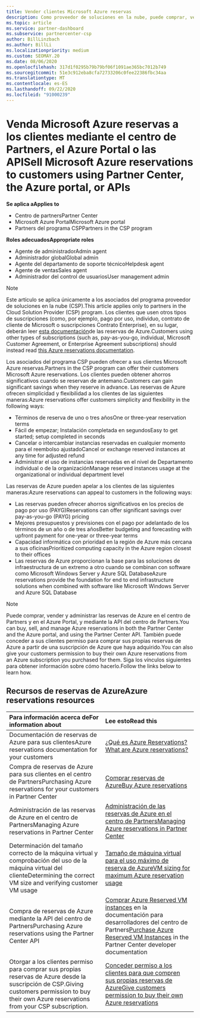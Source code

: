 ```yaml
---
title: Vender clientes Microsoft Azure reservas
description: Como proveedor de soluciones en la nube, puede comprar, vender o administrar las reservas de Azure para los clientes. Use el centro de Partners, el Azure Portal o la API del centro de Partners.
ms.topic: article
ms.service: partner-dashboard
ms.subservice: partnercenter-csp
author: BillLinzbach
ms.author: BillLi
ms.localizationpriority: medium
ms.custom: SEOMAY.20
ms.date: 08/06/2020
ms.openlocfilehash: 317d1f0295b79b79bf06f1091ae365bc7012b749
ms.sourcegitcommit: 51e3c912eba8cfa72733206c0fee22386fbc34aa
ms.translationtype: MT
ms.contentlocale: es-ES
ms.lasthandoff: 09/22/2020
ms.locfileid: "91000239"
---
```

# <a name="sell-microsoft-azure-reservations-to-customers-using-partner-center-the-azure-portal-or-apis"></a><span data-ttu-id="601e8-104">Venda Microsoft Azure reservas a los clientes mediante el centro de Partners, el Azure Portal o las API</span><span class="sxs-lookup"><span data-stu-id="601e8-104">Sell Microsoft Azure reservations to customers using Partner Center, the Azure portal, or APIs</span></span>

<span data-ttu-id="601e8-105">**Se aplica a**</span><span class="sxs-lookup"><span data-stu-id="601e8-105">**Applies to**</span></span>

- <span data-ttu-id="601e8-106">Centro de partners</span><span class="sxs-lookup"><span data-stu-id="601e8-106">Partner Center</span></span>
- <span data-ttu-id="601e8-107">Microsoft Azure Portal</span><span class="sxs-lookup"><span data-stu-id="601e8-107">Microsoft Azure portal</span></span>
- <span data-ttu-id="601e8-108">Partners del programa CSP</span><span class="sxs-lookup"><span data-stu-id="601e8-108">Partners in the CSP program</span></span>

<span data-ttu-id="601e8-109">**Roles adecuados**</span><span class="sxs-lookup"><span data-stu-id="601e8-109">**Appropriate roles**</span></span>

- <span data-ttu-id="601e8-110">Agente de administrador</span><span class="sxs-lookup"><span data-stu-id="601e8-110">Admin agent</span></span>
- <span data-ttu-id="601e8-111">Administrador global</span><span class="sxs-lookup"><span data-stu-id="601e8-111">Global admin</span></span>
- <span data-ttu-id="601e8-112">Agente del departamento de soporte técnico</span><span class="sxs-lookup"><span data-stu-id="601e8-112">Helpdesk agent</span></span>
- <span data-ttu-id="601e8-113">Agente de ventas</span><span class="sxs-lookup"><span data-stu-id="601e8-113">Sales agent</span></span>
- <span data-ttu-id="601e8-114">Administrador del control de usuarios</span><span class="sxs-lookup"><span data-stu-id="601e8-114">User management admin</span></span>

> [!NOTE]
> <span data-ttu-id="601e8-115">Este artículo se aplica únicamente a los asociados del programa proveedor de soluciones en la nube (CSP).</span><span class="sxs-lookup"><span data-stu-id="601e8-115">This article applies only to partners in the Cloud Solution Provider (CSP) program.</span></span> <span data-ttu-id="601e8-116">Los clientes que usen otros tipos de suscripciones (como, por ejemplo, pago por uso, individuo, contrato de cliente de Microsoft o suscripciones Contrato Enterprise), en su lugar, deberán leer [esta documentación](/azure/cost-management-billing/reservations)de las reservas de Azure.</span><span class="sxs-lookup"><span data-stu-id="601e8-116">Customers using other types of subscriptions (such as, pay-as-you-go, individual, Microsoft Customer Agreement, or Enterprise Agreement subscriptions) should instead read [this Azure reservations documentation](/azure/cost-management-billing/reservations).</span></span>

<span data-ttu-id="601e8-117">Los asociados del programa CSP pueden ofrecer a sus clientes Microsoft Azure reservas.</span><span class="sxs-lookup"><span data-stu-id="601e8-117">Partners in the CSP program can offer their customers Microsoft Azure reservations.</span></span> <span data-ttu-id="601e8-118">Los clientes pueden obtener ahorros significativos cuando se reservan de antemano.</span><span class="sxs-lookup"><span data-stu-id="601e8-118">Customers can gain significant savings when they reserve in advance.</span></span> <span data-ttu-id="601e8-119">Las reservas de Azure ofrecen simplicidad y flexibilidad a los clientes de las siguientes maneras:</span><span class="sxs-lookup"><span data-stu-id="601e8-119">Azure reservations offer customers simplicity and flexibility in the following ways:</span></span>

- <span data-ttu-id="601e8-120">Términos de reserva de uno o tres años</span><span class="sxs-lookup"><span data-stu-id="601e8-120">One or three-year reservation terms</span></span>
- <span data-ttu-id="601e8-121">Fácil de empezar; Instalación completada en segundos</span><span class="sxs-lookup"><span data-stu-id="601e8-121">Easy to get started; setup completed in seconds</span></span>
- <span data-ttu-id="601e8-122">Cancelar o intercambiar instancias reservadas en cualquier momento para el reembolso ajustado</span><span class="sxs-lookup"><span data-stu-id="601e8-122">Cancel or exchange reserved instances at any time for adjusted refund</span></span>
- <span data-ttu-id="601e8-123">Administrar el uso de instancias reservadas en el nivel de Departamento individual o de la organización</span><span class="sxs-lookup"><span data-stu-id="601e8-123">Manage reserved instances usage at the organizational or individual department level</span></span>

<span data-ttu-id="601e8-124">Las reservas de Azure pueden apelar a los clientes de las siguientes maneras:</span><span class="sxs-lookup"><span data-stu-id="601e8-124">Azure reservations can appeal to customers in the following ways:</span></span>

- <span data-ttu-id="601e8-125">Las reservas pueden ofrecer ahorros significativos en los precios de pago por uso (PAYG)</span><span class="sxs-lookup"><span data-stu-id="601e8-125">Reservations can offer significant savings over pay-as-you-go (PAYG) pricing</span></span>
- <span data-ttu-id="601e8-126">Mejores presupuestos y previsiones con el pago por adelantado de los términos de un año o de tres años</span><span class="sxs-lookup"><span data-stu-id="601e8-126">Better budgeting and forecasting with upfront payment for one-year or three-year terms</span></span>
- <span data-ttu-id="601e8-127">Capacidad informática con prioridad en la región de Azure más cercana a sus oficinas</span><span class="sxs-lookup"><span data-stu-id="601e8-127">Prioritized computing capacity in the Azure region closest to their offices</span></span>
- <span data-ttu-id="601e8-128">Las reservas de Azure proporcionan la base para las soluciones de infraestructura de un extremo a otro cuando se combinan con software como Microsoft Windows Server y Azure SQL Database</span><span class="sxs-lookup"><span data-stu-id="601e8-128">Azure reservations provide the foundation for end to end infrastructure solutions when combined with software like Microsoft Windows Server and Azure SQL Database</span></span>

>[!NOTE]
> <span data-ttu-id="601e8-129">Puede comprar, vender y administrar las reservas de Azure en el centro de Partners y en el Azure Portal, y mediante la API del centro de Partners.</span><span class="sxs-lookup"><span data-stu-id="601e8-129">You can buy, sell, and manage Azure reservations in both the Partner Center and the Azure portal, and using the Partner Center API.</span></span> <span data-ttu-id="601e8-130">También puede conceder a sus clientes permiso para comprar sus propias reservas de Azure a partir de una suscripción de Azure que haya adquirido.</span><span class="sxs-lookup"><span data-stu-id="601e8-130">You can also give your customers permission to buy their own Azure reservations from an Azure subscription you purchased for them.</span></span> <span data-ttu-id="601e8-131">Siga los vínculos siguientes para obtener información sobre cómo hacerlo.</span><span class="sxs-lookup"><span data-stu-id="601e8-131">Follow the links below to learn how.</span></span>

## <a name="azure-reservations-resources"></a><span data-ttu-id="601e8-132">Recursos de reservas de Azure</span><span class="sxs-lookup"><span data-stu-id="601e8-132">Azure reservations resources</span></span>

|<span data-ttu-id="601e8-133">**Para información acerca de**</span><span class="sxs-lookup"><span data-stu-id="601e8-133">**For information about**</span></span>   |<span data-ttu-id="601e8-134">**Lee esto**</span><span class="sxs-lookup"><span data-stu-id="601e8-134">**Read this**</span></span>    |
|:-----------------------------|:-----------------|
| <span data-ttu-id="601e8-135">Documentación de reservas de Azure para sus clientes</span><span class="sxs-lookup"><span data-stu-id="601e8-135">Azure reservations documentation for your customers</span></span> | [<span data-ttu-id="601e8-136">¿Qué es Azure Reservations?</span><span class="sxs-lookup"><span data-stu-id="601e8-136">What are Azure reservations?</span></span>](/azure/billing/billing-save-compute-costs-reservations)
|<span data-ttu-id="601e8-137">Compra de reservas de Azure para sus clientes en el centro de Partners</span><span class="sxs-lookup"><span data-stu-id="601e8-137">Purchasing Azure reservations for your customers in Partner Center</span></span>   |[<span data-ttu-id="601e8-138">Comprar reservas de Azure</span><span class="sxs-lookup"><span data-stu-id="601e8-138">Buy Azure reservations</span></span>](azure-reservations-buying.md)
|<span data-ttu-id="601e8-139">Administración de las reservas de Azure en el centro de Partners</span><span class="sxs-lookup"><span data-stu-id="601e8-139">Managing Azure reservations in Partner Center</span></span> | [<span data-ttu-id="601e8-140">Administración de las reservas de Azure en el centro de Partners</span><span class="sxs-lookup"><span data-stu-id="601e8-140">Managing Azure reservations in Partner Center</span></span>](azure-reservations-manage.md)
|<span data-ttu-id="601e8-141">Determinación del tamaño correcto de la máquina virtual y comprobación del uso de la máquina virtual del cliente</span><span class="sxs-lookup"><span data-stu-id="601e8-141">Determining the correct VM size and verifying customer VM usage</span></span>   |[<span data-ttu-id="601e8-142">Tamaño de máquina virtual para el uso máximo de reserva de Azure</span><span class="sxs-lookup"><span data-stu-id="601e8-142">VM sizing for maximum Azure reservation usage</span></span>](azure-usage.md)   |
|<span data-ttu-id="601e8-143">Compra de reservas de Azure mediante la API del centro de Partners</span><span class="sxs-lookup"><span data-stu-id="601e8-143">Purchasing Azure reservations using the Partner Center API</span></span> | <span data-ttu-id="601e8-144">[Comprar Azure Reserved VM instances](/partner-center/develop/purchase-azure-reservations) en la documentación para desarrolladores del centro de Partners</span><span class="sxs-lookup"><span data-stu-id="601e8-144">[Purchase Azure Reserved VM Instances](/partner-center/develop/purchase-azure-reservations) in the Partner Center developer documentation</span></span>   |
|<span data-ttu-id="601e8-145">Otorgar a los clientes permiso para comprar sus propias reservas de Azure desde la suscripción de CSP.</span><span class="sxs-lookup"><span data-stu-id="601e8-145">Giving customers permission to buy their own Azure reservations from your CSP subscription.</span></span> | [<span data-ttu-id="601e8-146">Conceder permiso a los clientes para que compren sus propias reservas de Azure</span><span class="sxs-lookup"><span data-stu-id="601e8-146">Give customers permission to buy their own Azure reservations</span></span>](give-customers-permission.md)   |